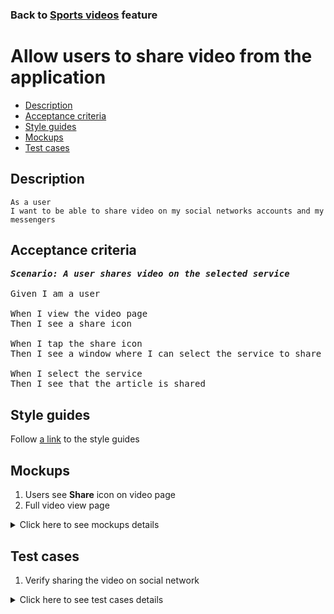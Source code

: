 ### Back to [Sports videos](../../README.md) feature

# Allow users to share video from the application

- [Description](#description)
- [Acceptance criteria](#acceptance-criteria)
- [Style guides](#style-guides)
- [Mockups](#mockups)
- [Test cases](#test-cases)

## Description

    As a user
    I want to be able to share video on my social networks accounts and my messengers

## Acceptance criteria

<pre>
<b><i>Scenario: A user shares video on the selected service</i></b>

Given I am a user

When I view the video page
Then I see a share icon

When I tap the share icon
Then I see a window where I can select the service to share the article

When I select the service
Then I see that the article is shared
</pre>

## Style guides

Follow [a link](https://www.figma.com/proto/0zkkf5WC77OSpvyD6YXpFE/Style-guides?page-id=0%3A1&node-id=19%3A5368&viewport=266%2C48%2C0.54&scaling=min-zoom&starting-point-node-id=19%3A5368) to the style guides

## Mockups

1. Users see <b>Share</b> icon on video page
2. Full video view page

<details>
  <summary>Click here to see mockups details</summary>

**1. Users see Share icon on video page:**

![Users see Share icon on video page](/sports_hub_portal/mobile_application_features/video_page/images/application_video_view_page.png)

**2. Full video view page:**

![Full video view page](/sports_hub_portal/mobile_application_features/video_page/images/video_view_page.png)

</details>

## Test cases

1. Verify sharing the video on social network

<details>
  <summary>Click here to see test cases details</summary>

### **#1. Verify sharing the video on social network**

|Preconditions|Steps|Expected result
--------------|-----|----------
|- The user is on the <b>Video</b> page|1) Tap share icon|1) The user is promted to share the current video on services|

</details>

